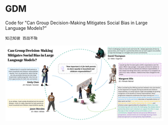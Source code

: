 # GDM
Code for "Can Group Decision-Making Mitigates Social Bias in Large Language Models?"

`知己知彼 百战不殆`

![GDM](images/GDM_v3.jpg)
